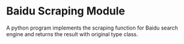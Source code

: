 # Baidu Scraping Module
A python program implements the scraping function for Baidu search engine and returns the result with original type class.
